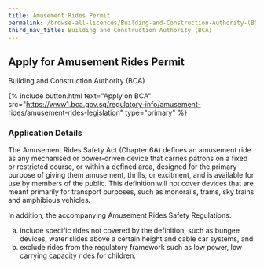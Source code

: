 ```yaml
---
title: Amusement Rides Permit
permalink: /browse-all-licences/Building-and-Construction-Authority-(BCA)/Amusement-Rides-Permit
third_nav_title: Building and Construction Authority (BCA)
---
```


## Apply for Amusement Rides Permit

Building and Construction Authority (BCA)

{% include button.html text="Apply on BCA" src="https://www1.bca.gov.sg/regulatory-info/amusement-rides/amusement-rides-legislation" type="primary" %}

### Application Details

<p>The Amusement Rides Safety Act (Chapter 6A) defines an amusement ride as any mechanised or power-driven device that carries patrons on a fixed or restricted course, or within a defined area, designed for the primary purpose of giving them amusement, thrills, or excitment, and is available for use by members of the public. This definition will not cover devices that are meant primarily for transport purposes, such as monorails, trams, sky trains and amphibious vehicles.</p>
 <p>In addition, the accompanying Amusement Rides Safety Regulations:</p>
 <ol style="list-style-type: lower-alpha;">
 <li>include specific rides not covered by the definition, such as bungee devices, water slides above a certain height and cable car systems, and</li>
 <li>exclude rides from the regulatory framework such as low power, low carrying capacity rides for children.</li>
 </ol>

